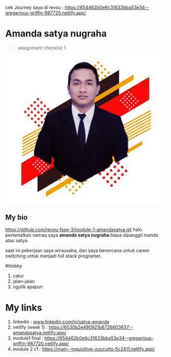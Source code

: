 cek Journey saya di revou : https://654462b0e6c31633bba53e34--gregarious-griffin-987720.netlify.app/

# Amanda satya nugraha

> assignment checklist 1

![amanda satya](./assets/aset%20porto/profile.png)

## My bio

https://github.com/revou-fsse-3/module-1-amandasatya.git
halo perkenalkan namaq saya **amanda satya nugraha** biasa dipanggil manda atau satya.

saat ini pekerjaan saya wirausaha, dan saya berencana untuk career switching untuk menjadi full stack programer.

#Hobby

1. catur
2. jalan-jalan
3. ngulik apapun

# My links

1. linkedin : www.linkedin.com/in/satya-amanda
2. netlify (week 1) : https://6530b2e490921b6726603637--amandasatya.netlify.app/
3. module1 final : https://654462b0e6c31633bba53e34--gregarious-griffin-987720.netlify.app/
4. module 2 c1 : https://main--inquisitive-zuccutto-5c2411.netlify.app/
